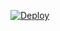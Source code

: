 [![Deploy](https://www.herokucdn.com/deploy/button.svg)](https://heroku.com/deploy?template=https://github.com/neilontechnologies/glink-heroku)